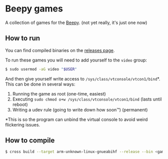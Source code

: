 # Beepy games

A collection of games for the [Beepy](https://beepy.sqfmi.com/). (not yet really, it's just one now)

## How to run

You can find compiled binaries on the [releases page](https://github.com/chamik/beepy-games/releases).

To run these games you will need to add yourself to the `video` group:
```sh
$ sudo usermod -aG video "$USER"
```

And then give yourself write access to `/sys/class/vtconsole/vtcon1/bind`*. This can be done in several ways:
1. Running the game as root (one-time, easiest)
2. Executing `sudo chmod o+w /sys/class/vtconsole/vtcon1/bind` (lasts until reboot)
3. Writing a udev rule (going to write down how soon™) (permanent)

*This is so the program can unbind the virtual console to avoid weird flickering issues.

## How to compile

```sh
$ cross build --target arm-unknown-linux-gnueabihf --release --bin <game name>
```